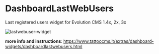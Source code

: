 # DashboardLastWebUsers
 Last registered users widget for Evolution CMS 1.4x, 2x, 3x

![lastwebuser-widget](https://github.com/user-attachments/assets/ce5822ad-da54-43dc-a2ad-9da9e6c85093)


**more info and instructions**: https://www.tattoocms.it/extras/dashboard-widgets/dashboardlastwebusers.html
